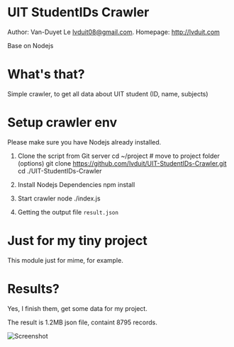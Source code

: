 # UIT StudentIDs Crawler

Author: Van-Duyet Le <lvduit08@gmail.com>.
Homepage: http://lvduit.com

Base on Nodejs

# What's that?
Simple crawler, to get all data about UIT student (ID, name, subjects)

# Setup crawler env
Please make sure you have Nodejs already installed.

1. Clone the script from Git server
	cd ~/project  # move to project folder (options)
	git clone https://github.com/lvduit/UIT-StudentIDs-Crawler.git
	cd ./UIT-StudentIDs-Crawler

2. Install Nodejs Dependencies
	npm install

3. Start crawler 
	node ./index.js

4. Getting the output file `result.json`


# Just for my tiny project
This module just for mime, for example. 

# Results?
Yes, I finish them, get some data for my project. 

The result is 1.2MB json file, containt 8795 records.


![Screenshot](http://4.bp.blogspot.com/-2jqqulMGuyc/VQul1iAnalI/AAAAAAAACMo/-dXPlEWFKFc/s1600/Screenshot%2Bfrom%2B2015-03-20%2B03%3A10%3A13.png)
